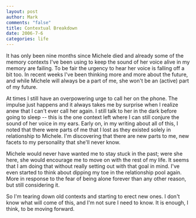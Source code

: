```yaml
--- 
layout: post
author: Mark
comments: "false"
title: Contextual Breakdown
date: 2006-7-6
categories: life
---
```

It has only been nine months since Michele died and already some of the memory contexts I've been using to keep the sound of her voice alive in my memory are failing. To be fair the urgency to hear her voice is falling off a bit too. In recent weeks I've been thinking more and more about the future, and while Michele will always be a part of me, she won't be an (active) part of my future.

At times I still have an overpowering urge to call her on the phone. The impulse just happens and it always takes me by surprise when I realize anew that I can't ever call her again. I still talk to her in the dark before going to sleep -- this is the one context left where I can still conjure the sound of her voice in my ears. Early on, in my writing about all of this, I noted that there were parts of me that I lost as they existed solely in relationship to Michele. I'm discovering that there are new parts to me, new facets to my personality that she'll never know.

Michele would never have wanted me to stay stuck in the past; were she here, she would encourage me to move on with the rest of my life. It seems that I am doing that without really setting out with that goal in mind. I've even started to think about dipping my toe in the relationship pool again. More in response to the fear of being alone forever than any other reason, but still considering it.

So I'm tearing down old contexts and starting to erect new ones. I don't know what will come of this, and I'm not sure I need to know. It is enough, I think, to be moving forward.
